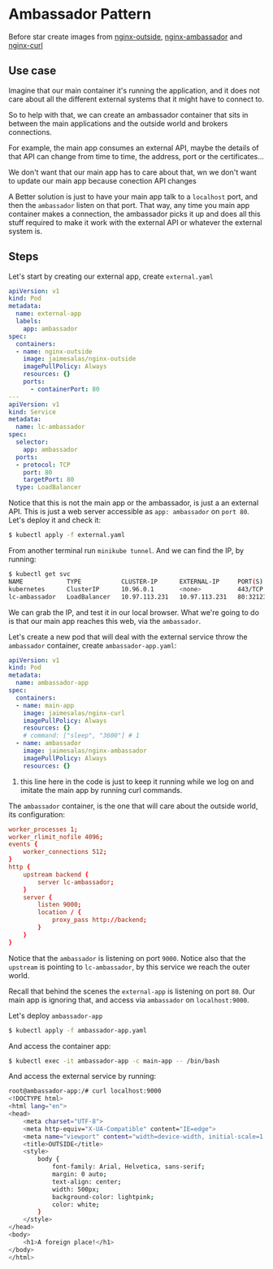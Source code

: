 # Ambassador Pattern

Before star create images from [nginx-outside](./nginx-outside/readme.md), [nginx-ambassador](./nginx-ambassador/readme.md) and [nginx-curl](./nginx-curl/readme.md)

## Use case

Imagine that our main container it's running the application, and it does not care about all the different external systems that it might have to connect to. 

So to help with that, we can create an ambassador container that sits in between the main applications and the outside world and brokers connections. 

For example, the main app consumes an external API, maybe the details of that API can change from time to time, the address, port or the certificates... 

We don't want that our main app has to care about that, wn we don't want to update our main app because conection API changes

A Better solution is just to have your main app talk to a `localhost` port, and then the `ambassador` listen on that port. That way, any time you main app container makes a connection, the ambassador picks it up and does all this stuff required to make it work with the external API or whatever the external system is.

## Steps

Let's start by creating our external app, create `external.yaml`

```yaml
apiVersion: v1
kind: Pod
metadata:
  name: external-app
  labels:
    app: ambassador
spec:
  containers:
  - name: nginx-outside
    image: jaimesalas/nginx-outside
    imagePullPolicy: Always
    resources: {}
    ports:
      - containerPort: 80
---
apiVersion: v1
kind: Service
metadata:
  name: lc-ambassador
spec:
  selector:
    app: ambassador
  ports:
  - protocol: TCP
    port: 80
    targetPort: 80
  type: LoadBalancer


```

Notice that this is not the main app or the ambassador, is just a an external API. This is just a web server accessible as `app: ambassador` on `port 80`. Let's deploy it and check it:

```bash
$ kubectl apply -f external.yaml
```

From another terminal run `minikube tunnel`. And we can find the IP, by running:

```bash
$ kubectl get svc
NAME            TYPE           CLUSTER-IP      EXTERNAL-IP     PORT(S)        AGE
kubernetes      ClusterIP      10.96.0.1       <none>          443/TCP        59d
lc-ambassador   LoadBalancer   10.97.113.231   10.97.113.231   80:32123/TCP   98s
```

We can grab the IP, and test it in our local browser. What we're  going to do is that our main app reaches this web, via the `ambassador`.

Let's create a new pod that will deal with the external service throw the `ambassador` container, create `ambassador-app.yaml`:

```yaml
apiVersion: v1
kind: Pod
metadata:
  name: ambassador-app
spec:
  containers:
  - name: main-app
    image: jaimesalas/nginx-curl
    imagePullPolicy: Always
    resources: {}
    # command: ["sleep", "3600"] # 1
  - name: ambassador
    image: jaimesalas/nginx-ambassador
    imagePullPolicy: Always
    resources: {}

```

1. this line here in the code is just to keep it running while we log on and imitate the main app by running curl commands.

The `ambassador` container, is the one that will care about the outside world, its configuration:

```conf
worker_processes 1;
worker_rlimit_nofile 4096;
events {
    worker_connections 512;
}
http {
    upstream backend {
        server lc-ambassador;
    }
    server {
        listen 9000;
        location / {
            proxy_pass http://backend;
        }
    }
}
```

Notice that the `ambassador` is listening on port `9000`. Notice also that the `upstream` is pointing to `lc-ambassador`, by this service we reach the outer world. 

Recall that behind the scenes the `external-app` is listening on port `80`. Our main app is ignoring that, and access via `ambassador` on `localhost:9000`.

Let's deploy `ambassador-app`

```bash
$ kubectl apply -f ambassador-app.yaml
```

And access the container app:

```bash
$ kubectl exec -it ambassador-app -c main-app -- /bin/bash
```

And access the external service by running:

```bash
root@ambassador-app:/# curl localhost:9000
<!DOCTYPE html>
<html lang="en">
<head>
    <meta charset="UTF-8">
    <meta http-equiv="X-UA-Compatible" content="IE=edge">
    <meta name="viewport" content="width=device-width, initial-scale=1.0">
    <title>OUTSIDE</title>
    <style>
        body {
            font-family: Arial, Helvetica, sans-serif;
            margin: 0 auto;
            text-align: center;
            width: 500px;
            background-color: lightpink;
            color: white;
        }
    </style>
</head>
<body>
    <h1>A foreign place!</h1>
</body>
</html>
```

